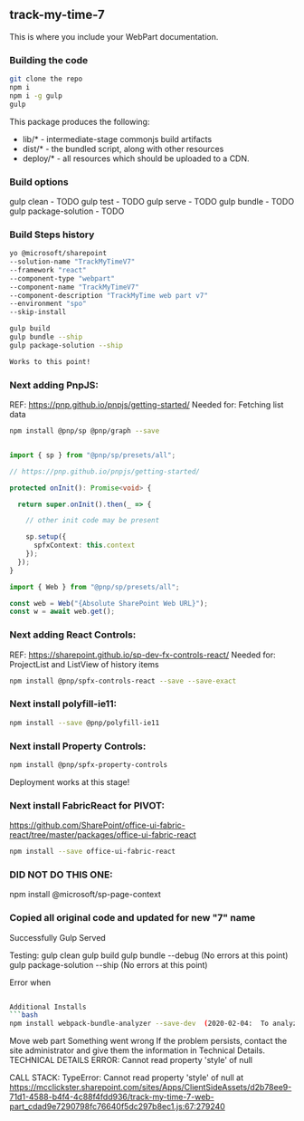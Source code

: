 ## track-my-time-7

This is where you include your WebPart documentation.

### Building the code

```bash
git clone the repo
npm i
npm i -g gulp
gulp
```

This package produces the following:

* lib/* - intermediate-stage commonjs build artifacts
* dist/* - the bundled script, along with other resources
* deploy/* - all resources which should be uploaded to a CDN.

### Build options

gulp clean - TODO
gulp test - TODO
gulp serve - TODO
gulp bundle - TODO
gulp package-solution - TODO

### Build Steps history
```bash
yo @microsoft/sharepoint 
--solution-name "TrackMyTimeV7" 
--framework "react" 
--component-type "webpart" 
--component-name "TrackMyTimeV7" 
--component-description "TrackMyTime web part v7" 
--environment "spo" 
--skip-install

gulp build
gulp bundle --ship
gulp package-solution --ship

Works to this point!

```

### Next adding PnpJS:
REF:  https://pnp.github.io/pnpjs/getting-started/
Needed for: Fetching list data

```bash
npm install @pnp/sp @pnp/graph --save
```

```typescript

import { sp } from "@pnp/sp/presets/all";

// https://pnp.github.io/pnpjs/getting-started/

protected onInit(): Promise<void> {

  return super.onInit().then(_ => {

    // other init code may be present

    sp.setup({
      spfxContext: this.context
    });
  });
}

import { Web } from "@pnp/sp/presets/all";

const web = Web("{Absolute SharePoint Web URL}");
const w = await web.get();

```




### Next adding React Controls:
REF:  https://sharepoint.github.io/sp-dev-fx-controls-react/
Needed for: ProjectList and ListView of history items

```bash
npm install @pnp/spfx-controls-react --save --save-exact
```

### Next install polyfill-ie11:

```bash
npm install --save @pnp/polyfill-ie11
```

### Next install Property Controls:

```bash
npm install @pnp/spfx-property-controls
```
Deployment works at this stage!


### Next install FabricReact for PIVOT:
https://github.com/SharePoint/office-ui-fabric-react/tree/master/packages/office-ui-fabric-react

```bash
npm install --save office-ui-fabric-react
```

### DID NOT DO THIS ONE:
npm install @microsoft/sp-page-context

### Copied all original code and updated for new "7" name
Successfully Gulp Served

Testing:
gulp clean
gulp build
gulp bundle --debug (No errors at this point)
gulp package-solution --ship (No errors at this point)

Error when
```bash

Additional Installs
```bash
npm install webpack-bundle-analyzer --save-dev  (2020-02-04:  To analyze web pack size)
```

Move web part
Something went wrong
If the problem persists, contact the site administrator and give them the information in Technical Details.
TECHNICAL DETAILS
ERROR:
Cannot read property 'style' of null

CALL STACK:
TypeError: Cannot read property 'style' of null
    at https://mcclickster.sharepoint.com/sites/Apps/ClientSideAssets/d2b78ee9-71d1-4588-b4f4-4c88f4fdd936/track-my-time-7-web-part_cdad9e7290798fc76640f5dc297b8ec1.js:67:279240

```